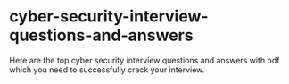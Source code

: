 # cyber-security-interview-questions-and-answers
Here are the top cyber security interview questions and answers with pdf which you need to successfully crack your interview. 
